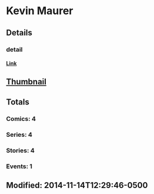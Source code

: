 # Kevin  Maurer 
## Details
### detail
#### [Link](http://marvel.com/comics/creators/12440/kevin_maurer?utm_campaign=apiRef&utm_source=225578a89fc76f3d20fbffda5d17a88d)
## [Thumbnail](http://i.annihil.us/u/prod/marvel/i/mg/b/40/image_not_available.jpg)
## Totals
### Comics: 4
### Series: 4
### Stories: 4
### Events: 1
## Modified: 2014-11-14T12:29:46-0500